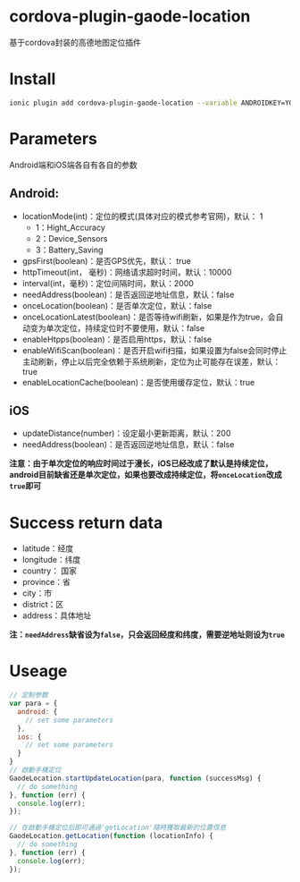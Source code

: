 # cordova-plugin-gaode-location

基于cordova封装的高德地图定位插件

# Install

```bash
ionic plugin add cordova-plugin-gaode-location --variable ANDROIDKEY=YOU_ANDROIDKEY --variable IOSKEY=YOU_IOSKEY
```

# Parameters

Android端和iOS端各自有各自的参数

## Android:

- locationMode(int)：定位的模式(具体对应的模式参考官网)，默认： 1
  - 1：Hight_Accuracy
  - 2：Device_Sensors
  - 3：Battery_Saving
- gpsFirst(boolean)：是否GPS优先，默认： true
- httpTimeout(int， 毫秒)：网络请求超时时间，默认：10000
- interval(int，毫秒)：定位间隔时间，默认：2000
- needAddress(boolean)：是否返回逆地址信息，默认：false
- onceLocation(boolean)：是否单次定位，默认：false
- onceLocationLatest(boolean)：是否等待wifi刷新，如果是作为true，会自动变为单次定位，持续定位时不要使用，默认：false
- enableHtpps(boolean)：是否启用https，默认：false
- enableWifiScan(boolean)：是否开启wifi扫描，如果设置为false会同时停止主动刷新，停止以后完全依赖于系统刷新，定位为止可能存在误差，默认：true
- enableLocationCache(boolean)：是否使用缓存定位，默认：true

## iOS

- updateDistance(number)：设定最小更新距离，默认：200
- needAddress(boolean)：是否返回逆地址信息，默认：false

**注意：由于单次定位的响应时间过于漫长，iOS已经改成了默认是持续定位，android目前缺省还是单次定位，如果也要改成持续定位，将`onceLocation`改成`true`即可**

# Success return data

- latitude：经度
- longitude：纬度
- country： 国家
- province：省
- city：市
- district：区
- address：具体地址

**注：`needAddress`缺省设为`false`，只会返回经度和纬度，需要逆地址则设为`true`**

# Useage

```Javascript
// 定制参数
var para = {
  android: {
    // set some parameters
  },
  ios: {
    // set some parameters
  }
}
// 啟動手機定位
GaodeLocation.startUpdateLocation(para, function (successMsg) {
  // do something
}, function (err) {
  console.log(err);
});

// 在啟動手機定位后即可通過'getLocation'隨時獲取最新的位置信息
GaodeLocation.getLocation(function (locationInfo) {
  // do something
}, function (err) {
  console.log(err);
});
```
